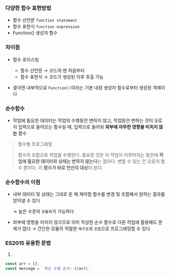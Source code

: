 ### 다양한 함수 표현방법

* 함수 선언문 `function statement`
* 함수 표현식 `function expression`
* Function() 생성자 함수

### 차이점

* 함수 호이스팅

  * 함수 선언문 → 코드의 맨 처음부터 
  * 함수 표현식 → 코드가 생성된 이후 호출 가능

* 결국엔 내부적으로 `Function()`이라는 기본 내장 생성자 함수로부터 생성된 객체이다

  

### 순수함수

- 작업에 필요한 데이터는 작업의 수행동안 변하지 않고, 작업동안 변하는 것이 오로지 입력으로 들어오는 함수일 때, 입력으로 들어와 **외부에 아무런 영향을 미치지 않는** 함수

> 함수형 프로그래밍
>
> 함수의 조합으로 작업을 수행한다. 중요한 것은 이 작업이 이루어지는 동안에 **작업에 필요한 데이터와 상태는 변하지 않는다**는 점이다. 변할 수 있는 건 오로지 함수 뿐이다. 이 **함수가 바로 연산의 대상**이 된다.



### 순수함수의 이점

* 내부 데이터 및 상태는 그대로 둔 채 제어할 함수를 변경 및 조합해서 원하는 결과를 얻어낼 수 있다

  → 높은 수준의 `모듈화`가 가능하다

* 외부에 영향을 미치지 않으므로 이미 작성된 순수 함수로 다른 작업에 활용해도 문제가 없다
  → 간단한 모듈의 적절한 `재구성`과 `조합`으로 프로그래밍할 수 있다

  

### ES2015 유용한 문법

1.

```javascript
const arr = [];
const message = `계산 수행 순서: ${arr}`
```
